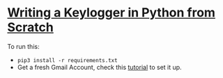 # [Writing a Keylogger in Python from Scratch](https://www.thepythoncode.com/article/write-a-keylogger-python)
To run this:
- `pip3 install -r requirements.txt`
- Get a fresh Gmail Account, check this [tutorial](https://www.thepythoncode.com/article/write-a-keylogger-python) to set it up.